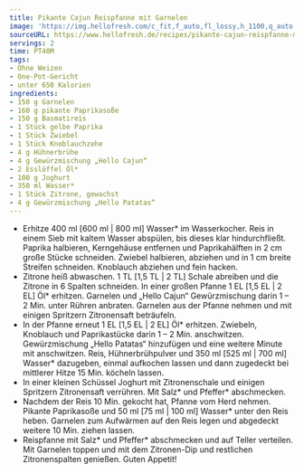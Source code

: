 ```yaml
---
title: Pikante Cajun Reispfanne mit Garnelen
image: 'https://img.hellofresh.com/c_fit,f_auto,fl_lossy,h_1100,q_auto,w_2600/hellofresh_s3/image/pikante-cajun-reispfanne-mit-garnelen-7afc8a45.jpg'
sourceURL: https://www.hellofresh.de/recipes/pikante-cajun-reispfanne-mit-garnelen-6331c53a03e9666f9b0c839e
servings: 2
time: PT40M
tags:
- Ohne Weizen
- One-Pot-Gericht
- unter 650 Kalorien
ingredients:
- 150 g Garnelen
- 160 g pikante Paprikasoße
- 150 g Basmatireis
- 1 Stück gelbe Paprika
- 1 Stück Zwiebel
- 1 Stück Knoblauchzehe
- 4 g Hühnerbrühe
- 4 g Gewürzmischung „Hello Cajun“
- 2 Esslöffel Öl*
- 100 g Joghurt
- 350 ml Wasser*
- 1 Stück Zitrone, gewachst
- 4 g Gewürzmischung „Hello Patatas“
---
```


- Erhitze 400 ml [600 ml | 800 ml]  Wasser\* im Wasserkocher. Reis in einem Sieb mit kaltem Wasser abspülen, bis dieses klar hindurchfließt.  Paprika halbieren, Kerngehäuse entfernen und Paprikahälften in 2 cm große Stücke schneiden.  Zwiebel halbieren, abziehen und in 1 cm breite Streifen schneiden.  Knoblauch abziehen und fein hacken.
- Zitrone heiß abwaschen. 1 TL [1,5 TL | 2 TL] Schale abreiben und die Zitrone in 6 Spalten schneiden.  In einer großen Pfanne 1 EL [1,5 EL | 2 EL] Öl\* erhitzen. Garnelen und „Hello Cajun“ Gewürzmischung darin 1 – 2 Min. unter Rühren anbraten. Garnelen aus der Pfanne nehmen und mit einigen Spritzern Zitronensaft beträufeln.
- In der Pfanne erneut 1 EL [1,5 EL | 2 EL] Öl\* erhitzen. Zwiebeln, Knoblauch und Paprikastücke darin 1 – 2 Min. anschwitzen. Gewürzmischung „Hello Patatas“ hinzufügen und eine weitere Minute mit anschwitzen. Reis, Hühnerbrühpulver und 350 ml [525 ml | 700 ml] Wasser\* dazugeben, einmal aufkochen lassen und dann zugedeckt bei mittlerer Hitze 15 Min. köcheln lassen.
- In einer kleinen Schüssel Joghurt mit Zitronenschale und einigen Spritzern Zitronensaft verrühren. Mit Salz\* und Pfeffer\* abschmecken.
- Nachdem der Reis 10 Min. gekocht hat, Pfanne vom Herd nehmen. Pikante Paprikasoße und 50 ml [75 ml | 100 ml] Wasser\* unter den Reis heben. Garnelen zum Aufwärmen auf den Reis legen und abgedeckt weitere 10 Min. ziehen lassen.
- Reispfanne mit Salz\* und Pfeffer\* abschmecken und auf Teller verteilen. Mit Garnelen toppen und mit dem Zitronen-Dip und restlichen Zitronenspalten genießen.  Guten Appetit!
